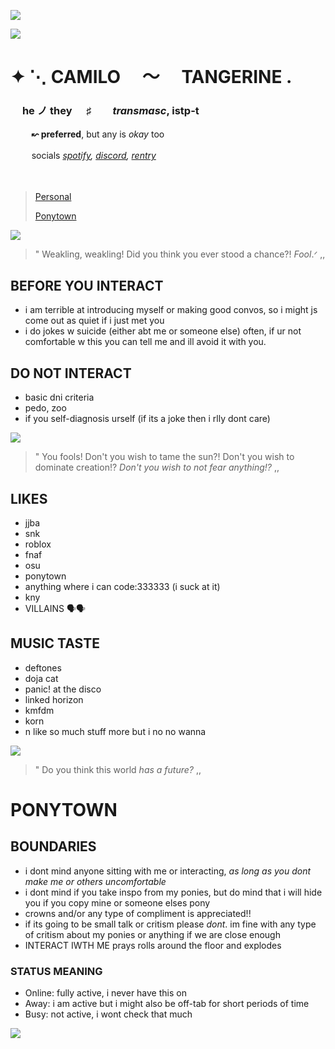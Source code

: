 

![](https://64.media.tumblr.com/d5d16a7847965f2d864108dc3f034bc4/6468d1b912a28cc0-e7/s500x750/866c0b034d12e7d3820e3213ebb2dc2961dd70b4.pnj)

![](https://media.discordapp.net/attachments/773077098029776916/1212898459544330270/Untitled33_20240229200455.png?ex=65f382b7&is=65e10db7&hm=4dec4094045cbf44435206c19176fe680a6fa67f35dff1590a73ccefa910f2c3&=&format=webp&quality=lossless)



# ✦ ⋱ CAMILO  〜     TANGERINE .
###  ㅤ **he** ノ **they**  ㅤ  ♯ ㅤㅤ*transmasc*,  istp-t 
 ㅤ  ㅤ **↜ preferred**, but any is *okay* too
 
 ㅤ  ㅤ socials *[spotify](https://open.spotify.com/user/31i7vclqadwhm65lvqzjuatyc3iq?si=4aedffdbae14461b), [discord](https://discord.com/users/771868910844117002), [rentry](https://rentry.co/rromantictangerine)*

 ㅤ 
  ㅤ 
> [Personal](https://github.com/romantictangerine#before-you-interact)
> 
> [Ponytown](https://github.com/romantictangerine#ponytown)


![](https://64.media.tumblr.com/d615581e504a361a1f0a4387e4252f3d/981e193c1ba2a2e0-24/s500x750/579e8e2914d2f835ae293c64d30053e90231acc2.gifv)

>" Weakling, weakling! Did you think you ever stood a chance?! *Fool*.ᐟ ,,


## BEFORE YOU INTERACT
- i am terrible at introducing myself or making good convos, so i might js come out as quiet if i just met you
- i do jokes w suicide (either abt me or someone else) often, if ur not comfortable w this you can tell me and ill avoid it with you.


## DO **NOT** INTERACT 
- basic dni criteria
- pedo, zoo
- if you self-diagnosis urself (if its a joke then i rlly dont care)


![](https://64.media.tumblr.com/c4dae9b43ba10cf9ace129b36b2ee5e9/76d8d2234287670b-e2/s250x400/cd95d96f45636748363b39b7a9bdbb0dd11a0799.gifv)

>" You fools! Don't you wish to tame the sun?! Don't you wish to dominate creation!? *Don't you wish to not fear anything!?* ,,

## LIKES
- jjba
- snk
- roblox
- fnaf
- osu
- ponytown
- anything where i can code:333333 (i suck at it)
- kny
- VILLAINS 🗣🗣

## MUSIC TASTE
- deftones
- doja cat
- panic! at the disco
- linked horizon
- kmfdm
- korn
- n like so much stuff more but i no no wanna

![](https://64.media.tumblr.com/4b8eaa39b1dc97b6f5241b045b5ca9ec/0d9d6392a423e969-0c/s500x750/a79a060e378bce57436289dfda93f6239beb670b.gifv)

>" Do you think this world *has a future?* ,,


# PONYTOWN


## BOUNDARIES
- i dont mind anyone sitting with me or interacting, *as long as you dont make me or others uncomfortable*
- i dont mind if you take inspo from my ponies, but do mind that i will hide you if you copy mine or someone elses pony
- crowns and/or any type of compliment is appreciated!!
- if its going to be small talk or critism please *dont*. im fine with any type of critism about my ponies or anything if we are close enough
- INTERACT IWTH ME prays rolls around the floor and explodes

### STATUS MEANING
- Online: fully active, i never have this on
- Away: i am active but i might also be off-tab for short periods of time
- Busy: not active, i wont check that much

![](https://64.media.tumblr.com/2fc92959e65e044919394f254d3043ea/197f12fa82e27886-44/s500x750/610c63f8ea9d79c060fc6caa99e63003ad6b4224.gifv)
